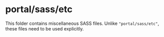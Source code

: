 # portal/sass/etc

This folder contains miscellaneous SASS files. Unlike `"portal/sass/etc"`, these files
need to be used explicitly.
